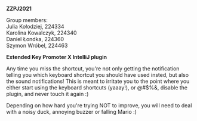 **ZZPJ2021**  

Group members:  
Julia Kołodziej, 224334  
Karolina Kowalczyk, 224340  
Daniel Łondka, 224360  
Szymon Wróbel, 224463  

**Extended Key Promoter X IntelliJ plugin**

Any time you miss the shortcut, you're not only getting the notification telling you which keyboard shortcut you should have used insted, but also the sound notifications! This is meant to irritate you to the point where you either start using the keyboard shortcuts (yaaay!), or @#$%&, disable the plugin, and never touch it again :)

Depending on how hard you're trying NOT to improve, you will need to deal with a noisy duck, annoying buzzer or falling Mario :)
